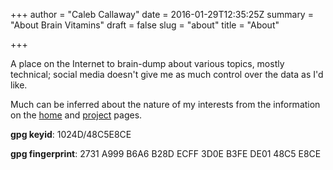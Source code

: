 +++
author = "Caleb Callaway"
date = 2016-01-29T12:35:25Z
summary = "About Brain Vitamins"
draft = false
slug = "about"
title = "About"

+++


A place on the Internet to brain-dump about various topics, mostly technical; social media doesn't give me as much control over the data as I'd like.

Much can be inferred about the nature of my interests from the information on the [home](/) and [project](/projects) pages.

**gpg keyid**: 1024D/48C5E8CE

**gpg fingerprint**: 2731 A999 B6A6 B28D ECFF 3D0E B3FE DE01 48C5 E8CE
